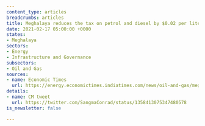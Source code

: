```yaml
---
content_type: articles
breadcrumbs: articles
title: Meghalaya reduces the tax on petrol and diesel by $0.02 per liter
date: 2021-02-17 05:00:00 +0000
states:
- Meghalaya
sectors:
- Energy
- Infrastructure and Governance
subsectors:
- Oil and Gas
sources:
- name: Economic Times
  url: https://energy.economictimes.indiatimes.com/news/oil-and-gas/meghalaya-govt-to-reduce-tax-on-petrol-diesel-by-rs-2-per-litre-cm/80746260
details:
- name: CM tweet
  url: https://twitter.com/SangmaConrad/status/1358413075347480578
is_newsletter: false

---
```

